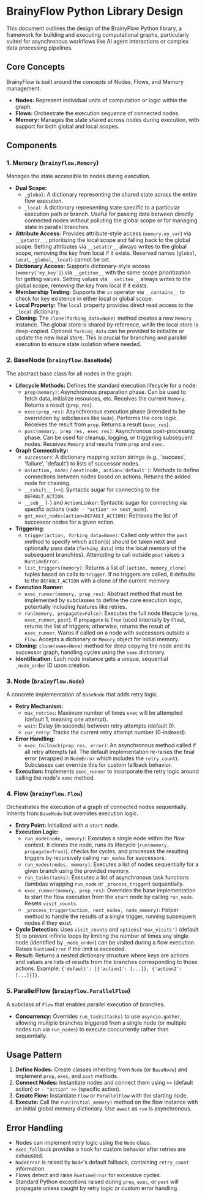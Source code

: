 # BrainyFlow Python Library Design

This document outlines the design of the BrainyFlow Python library, a framework for building and executing computational graphs, particularly suited for asynchronous workflows like AI agent interactions or complex data processing pipelines.

## Core Concepts

BrainyFlow is built around the concepts of Nodes, Flows, and Memory management.

- **Nodes:** Represent individual units of computation or logic within the graph.
- **Flows:** Orchestrate the execution sequence of connected nodes.
- **Memory:** Manages the state shared across nodes during execution, with support for both global and local scopes.

## Components

### 1. Memory (`brainyflow.Memory`)

Manages the state accessible to nodes during execution.

- **Dual Scope:**
  - `_global`: A dictionary representing the shared state across the entire flow execution.
  - `_local`: A dictionary representing state specific to a particular execution path or branch. Useful for passing data between directly connected nodes without polluting the global scope or for managing state in parallel branches.
- **Attribute Access:** Provides attribute-style access (`memory.my_var`) via `__getattr__`, prioritizing the local scope and falling back to the global scope. Setting attributes via `__setattr__` always writes to the global scope, removing the key from local if it exists. Reserved names (`global`, `local`, `_global`, `_local`) cannot be set.
- **Dictionary Access:** Supports dictionary-style access (`memory['my_key']`) via `__getitem__` with the same scope prioritization for getting values. Setting values via `__setitem__` always writes to the global scope, removing the key from local if it exists.
- **Membership Testing:** Supports the `in` operator via `__contains__` to check for key existence in either local or global scope.
- **Local Property:** The `local` property provides direct read access to the `_local` dictionary.
- **Cloning:** The `clone(forking_data=None)` method creates a new `Memory` instance. The global store is shared by reference, while the local store is deep-copied. Optional `forking_data` can be provided to initialize or update the new local store. This is crucial for branching and parallel execution to ensure state isolation where needed.

### 2. BaseNode (`brainyflow.BaseNode`)

The abstract base class for all nodes in the graph.

- **Lifecycle Methods:** Defines the standard execution lifecycle for a node:
  - `prep(memory)`: Asynchronous preparation phase. Can be used to fetch data, initialize resources, etc. Receives the current `Memory`. Returns a result (`prep_res`).
  - `exec(prep_res)`: Asynchronous execution phase (intended to be overridden by subclasses like `Node`). Performs the core logic. Receives the result from `prep`. Returns a result (`exec_res`).
  - `post(memory, prep_res, exec_res)`: Asynchronous post-processing phase. Can be used for cleanup, logging, or triggering subsequent nodes. Receives `Memory` and results from `prep` and `exec`.
- **Graph Connectivity:**
  - `successors`: A dictionary mapping action strings (e.g., 'success', 'failure', 'default') to lists of successor nodes.
  - `on(action, node)` / `next(node, action='default')`: Methods to define connections between nodes based on actions. Returns the added node for chaining.
  - `__rshift__` (`>>`): Syntactic sugar for connecting to the `DEFAULT_ACTION`.
  - `__sub__` (`-`) and `ActionLinker`: Syntactic sugar for connecting via specific actions (`node - "action" >> next_node`).
  - `get_next_nodes(action=DEFAULT_ACTION)`: Retrieves the list of successor nodes for a given action.
- **Triggering:**
  - `trigger(action, forking_data=None)`: Called _only_ within the `post` method to specify which action(s) should be taken next and optionally pass data (`forking_data`) into the local memory of the subsequent branch(es). Attempting to call outside `post` raises a `RuntimeError`.
  - `list_triggers(memory)`: Returns a list of `(action, memory_clone)` tuples based on calls to `trigger`. If no triggers are called, it defaults to the `DEFAULT_ACTION` with a clone of the current memory.
- **Execution Runner:**
  - `exec_runner(memory, prep_res)`: Abstract method that must be implemented by subclasses to define the core execution logic, potentially including features like retries.
  - `run(memory, propagate=False)`: Executes the full node lifecycle (`prep`, `exec_runner`, `post`). If `propagate` is `True` (used internally by `Flow`), returns the list of triggers; otherwise, returns the result of `exec_runner`. Warns if called on a node with successors outside a `Flow`. Accepts a dictionary or `Memory` object for initial memory.
- **Cloning:** `clone(seen=None)` method for deep copying the node and its successor graph, handling cycles using the `seen` dictionary.
- **Identification:** Each node instance gets a unique, sequential `_node_order` ID upon creation.

### 3. Node (`brainyflow.Node`)

A concrete implementation of `BaseNode` that adds retry logic.

- **Retry Mechanism:**
  - `max_retries`: Maximum number of times `exec` will be attempted (default 1, meaning one attempt).
  - `wait`: Delay (in seconds) between retry attempts (default 0).
  - `cur_retry`: Tracks the current retry attempt number (0-indexed).
- **Error Handling:**
  - `exec_fallback(prep_res, error)`: An asynchronous method called if all retry attempts fail. The default implementation re-raises the final error (wrapped in `NodeError` which includes the `retry_count`). Subclasses can override this for custom fallback behavior.
- **Execution:** Implements `exec_runner` to incorporate the retry logic around calling the node's `exec` method.

### 4. Flow (`brainyflow.Flow`)

Orchestrates the execution of a graph of connected nodes sequentially. Inherits from `BaseNode` but overrides execution logic.

- **Entry Point:** Initialized with a `start` node.
- **Execution Logic:**
  - `run_node(node, memory)`: Executes a single node within the flow context. It clones the node, runs its lifecycle (`run(memory, propagate=True)`), checks for cycles, and processes the resulting triggers by recursively calling `run_nodes` for successors.
  - `run_nodes(nodes, memory)`: Executes a list of nodes sequentially for a given branch using the provided memory.
  - `run_tasks(tasks)`: Executes a list of asynchronous task functions (lambdas wrapping `run_node` or `_process_trigger`) sequentially.
  - `exec_runner(memory, prep_res)`: Overrides the base implementation to start the flow execution from the `start` node by calling `run_node`. Resets `visit_counts`.
  - `_process_trigger(action, next_nodes, node_memory)`: Helper method to handle the results of a single trigger, running subsequent nodes if they exist.
- **Cycle Detection:** Uses `visit_counts` and `options['max_visits']` (default 5) to prevent infinite loops by limiting the number of times any single node (identified by `_node_order`) can be visited during a flow execution. Raises `RuntimeError` if the limit is exceeded.
- **Result:** Returns a nested dictionary structure where keys are actions and values are lists of results from the branches corresponding to those actions. Example: `{'default': [{'action1': [...]}, {'action2': [...]}]}`.

### 5. ParallelFlow (`brainyflow.ParallelFlow`)

A subclass of `Flow` that enables parallel execution of branches.

- **Concurrency:** Overrides `run_tasks(tasks)` to use `asyncio.gather`, allowing multiple branches triggered from a single node (or multiple nodes run via `run_nodes`) to execute concurrently rather than sequentially.

## Usage Pattern

1.  **Define Nodes:** Create classes inheriting from `Node` (or `BaseNode`) and implement `prep`, `exec`, and `post` methods.
2.  **Connect Nodes:** Instantiate nodes and connect them using `>>` (default action) or `- "action" >>` (specific action).
3.  **Create Flow:** Instantiate `Flow` or `ParallelFlow` with the starting node.
4.  **Execute:** Call the `run(initial_memory)` method on the flow instance with an initial global memory dictionary. Use `await` as `run` is asynchronous.

## Error Handling

- Nodes can implement retry logic using the `Node` class.
- `exec_fallback` provides a hook for custom behavior after retries are exhausted.
- `NodeError` is raised by `Node`'s default fallback, containing `retry_count` information.
- Flows detect and raise `RuntimeError` for excessive cycles.
- Standard Python exceptions raised during `prep`, `exec`, or `post` will propagate unless caught by retry logic or custom error handling.

